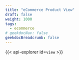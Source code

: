 ```yaml
---
title: "eCommerce Product View"
draft: false
weight: 1000
tags:
  - ecommerce
# geekdocNav: false
geekdocBreadcrumb: false
---
```


{{< api-explorer id=`view` >}}
